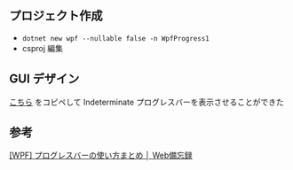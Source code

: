 [1]:https://webbibouroku.com/Blog/Article/wpf-progressbar "[WPF] プログレスバーの使い方まとめ │ Web備忘録"

## プロジェクト作成

- `dotnet new wpf --nullable false -n WpfProgress1`
- csproj 編集

## GUI デザイン

[こちら](https://webbibouroku.com/Blog/Article/wpf-progressbar#outline__2) をコピペして Indeterminate プログレスバーを表示させることができた

## 参考

[[WPF] プログレスバーの使い方まとめ │ Web備忘録][1]